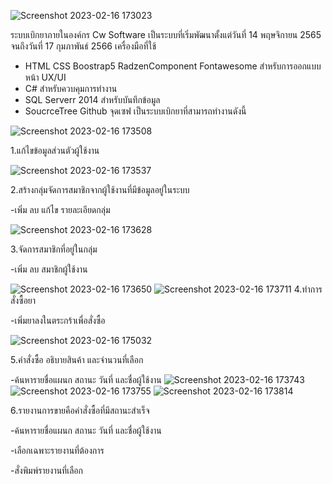 ![Screenshot 2023-02-16 173023](https://user-images.githubusercontent.com/105155094/219340466-c3e2d125-eec2-46f6-aa6c-84b2ad3e5a45.png)

ระบบเบิกยาภายในองค์กร Cw Software เป็นระบบที่เริ่มพัฒนาตั้งแต่วันที่ 14 พฤษจิกายน 2565 จนถึงวันที่ 17 กุมภาพันธ์ 2566 
เครื่องมือที่ใช้
- HTML CSS Boostrap5 RadzenComponent Fontawesome สำหรับการออกแบบหน้า UX/UI
- C# สำหรับควบคุมการทำงาน
- SQL Serverr 2014 สำหรับบันทึกข้อมูล
- SoucrceTree Github จุดเซฟ
เป็นระบบเบิกยาที่สามารถทำงานดังนี้

![Screenshot 2023-02-16 173508](https://user-images.githubusercontent.com/105155094/219342498-a4fb87c1-1adb-4daf-9c5a-19d922a4f32b.png)

1.แก้ไขข้อมูลส่วนตัวผู้ใช้งาน

![Screenshot 2023-02-16 173537](https://user-images.githubusercontent.com/105155094/219342291-a52f81a2-498b-4af6-bc78-78658e4c2b1e.png)

2.สร้างกลุ่มจัดการสมาชิกจากผู้ใช้งานที่มีข้อมูลอยู่ในระบบ

-เพิ่ม ลบ แก้ไข รายละเอียดกลุ่ม

![Screenshot 2023-02-16 173628](https://user-images.githubusercontent.com/105155094/219342226-1f13f2ce-fbcb-4d5f-b6dc-d2fa3a080093.png)

3.จัดการสมาชิกที่อยู่ในกลุ่ม

-เพิ่ม ลบ สมาชิกผู้ใช้งาน

![Screenshot 2023-02-16 173650](https://user-images.githubusercontent.com/105155094/219342554-085926af-b3ea-4f26-ae60-665daf6b6f89.png)
![Screenshot 2023-02-16 173711](https://user-images.githubusercontent.com/105155094/219342579-5c56b3b3-c67a-42b6-ab09-6846f19dd6e8.png)
4.ทำการสั่งซื้อยา

-เพิ่มยาลงในตระกร้าเพื่อสั่งซื้อ

![Screenshot 2023-02-16 175032](https://user-images.githubusercontent.com/105155094/219344882-f5160a3d-7401-491f-9537-340a6a872d58.png)

5.คำสั่งซื้อ อธิบายสินค้า และจำนวนที่เลือก

-ค้นหารายชื่อแผนก สถานะ วันที่ และชื่อผู้ใช้งาน
![Screenshot 2023-02-16 173743](https://user-images.githubusercontent.com/105155094/219342645-af080e85-ae1b-4ff7-a5d7-f0cb29baa21f.png)
![Screenshot 2023-02-16 173755](https://user-images.githubusercontent.com/105155094/219342659-2d95c64f-ad69-4763-841f-e4ccc1f30174.png)
![Screenshot 2023-02-16 173814](https://user-images.githubusercontent.com/105155094/219342676-bbdef0ce-5c12-4c7a-8c8c-d54e18e0ff68.png)

6.รายงานการขายคือคำสั่งซื้อที่มีสถานะสำเร็จ

-ค้นหารายชื่อแผนก สถานะ วันที่ และชื่อผู้ใช้งาน

-เลือกเฉพาะรายงานที่ต้องการ

-สั่งพิมพ์รายงานที่เลือก


